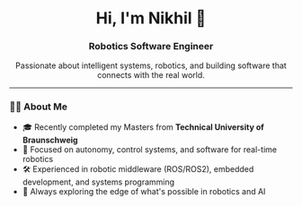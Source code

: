 <h1 align="center">Hi, I'm Nikhil 👋</h1>
<h3 align="center">Robotics Software Engineer</h3>

<p align="center">
    Passionate about intelligent systems, robotics, and building software that connects with the real world.
</p>

---

### 👨‍💻 About Me

- 🎓 Recently completed my Masters from <strong>Technical University of Braunschweig</strong>  
- 🤖 Focused on autonomy, control systems, and software for real-time robotics  
- 🛠️ Experienced in robotic middleware (ROS/ROS2), embedded development, and systems programming  
- 🚀 Always exploring the edge of what's possible in robotics and AI  

